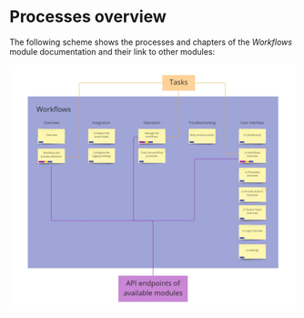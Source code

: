 # Processes overview

The following scheme shows the processes and chapters of the *Workflows* module documentation and their link to other modules:

![Process Workflows](/Assets/Screenshots/ActindoWorkFlow/ProcessWorkflows.jpg "[Process Workflows]")
